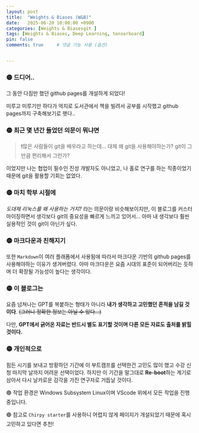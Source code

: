 ```yaml
---
layout: post
title:  "Weights & Biases (W&B)"
date:   2025-06-20 10:00:00 +0900
categories: [Weights & Biasesgit ]
tags: [Weights & Biases, Deep Learning, tensorboard]
pin: false
comments: true     # 댓글 기능 사용 (옵션)


---
```

### 🟡 드디어..
그 동안 다짐만 했던 github pages를 개설하게 되었다! 

미루고 미루기만 하다가 억지로 도서관에서 책을 빌려서 공부를 시작했고 github pages까지 구축해보기로 햇다..

### 🟡 최근 몇 년간 들었던 의문이 뭐냐면
> ❗많은 사람들이 git을 배우라고 하는데... 대체 왜 git을 사용해야하는가? git이 그만큼 편리해서 그런가?  

이었지만 나는 협업이 필수인 진성 개발자도 아니었고, 나 홀로 연구를 하는 직종이었기 때문에 git을 활용할 기회는 없었다. 


### 🟡 마치 학부 시절에
*도대체 리눅스를 왜 사용하는 거지?* 라는 의문이랑 비슷해보이지만, 이 블로그를 커스터마이징하면서 생각보다 git의 중요성을 빠르게 느끼고 있어서... 아마 내 생각보다 훨씬 실용적인 것이 git이 아닌가 싶다.


### 🟡 마크다운과 친해지기
또한 `Markdown`이 여러 플래폼에서 사용됨에 따라서 마크다운 기반의 github pages를 사용해야하는 이유가 생겨버렸다. 아마 마크다운은 요즘 시대의 표준이 되어버리는 듯하며 더 확장될 가능성이 높다는 생각이다.


### 🟡 이 블로그는 
요즘 넘쳐나는 GPT를 복붙하는 형태가 아니라 **내가 생각하고 고민했던 흔적을 남길 것이다**. ~~(그러니 정확한 정보는 아닐 수 있다...)~~

다만, **GPT에서 긁어온 자료는 반드시 별도 표기할 것이며 다른 모든 자료도 출처를 밝힐 것이다.**


### 🟡 개인적으로 
힘든 시기를 보내고 방황하던 기간에 이 부트캠프를 선택한건 고민도 많이 했고 수강 신청 마지막 날까지 어려운 선택이었다. 하지만 이 기간을 말그대로 **Re-boot**하는 계기로 삼아서 다시 날카로운 감각을 가진 연구자로 거듭날 것이다.

 
🟣 작업 환경은 Windows Subsystem Linux이며 VScode 위에서 모든 작업을 진행 중입니다.

🟣 참고로 `Chirpy starter`를 사용하니 어렵지 않게 페이지가 개설되었기 때문에 혹시 고민하고 있다면 추천!